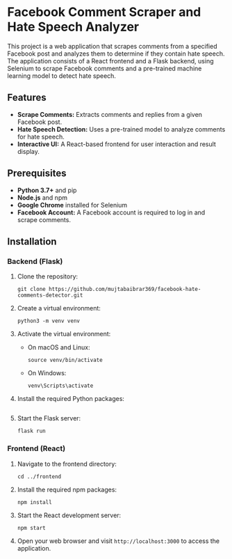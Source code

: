 # Facebook Comment Scraper and Hate Speech Analyzer

This project is a web application that scrapes comments from a specified Facebook post and analyzes them to determine if they contain hate speech. The application consists of a React frontend and a Flask backend, using Selenium to scrape Facebook comments and a pre-trained machine learning model to detect hate speech.

## Features

- **Scrape Comments:** Extracts comments and replies from a given Facebook post.
- **Hate Speech Detection:** Uses a pre-trained model to analyze comments for hate speech.
- **Interactive UI:** A React-based frontend for user interaction and result display.

## Prerequisites

- **Python 3.7+** and pip
- **Node.js** and npm
- **Google Chrome** installed for Selenium
- **Facebook Account:** A Facebook account is required to log in and scrape comments.

## Installation

### Backend (Flask)

1. Clone the repository:

   ```
   git clone https://github.com/mujtabaibrar369/facebook-hate-comments-detector.git
   ```

2. Create a virtual environment:

   ```
   python3 -m venv venv
   ```

3. Activate the virtual environment:

   - On macOS and Linux:
     ```
     source venv/bin/activate
     ```
   - On Windows:
     ```
     venv\Scripts\activate
     ```

4. Install the required Python packages:

   ```

   ```

5. Start the Flask server:
   ```
   flask run
   ```

### Frontend (React)

1. Navigate to the frontend directory:

   ```
   cd ../frontend
   ```

2. Install the required npm packages:

   ```
   npm install
   ```

3. Start the React development server:

   ```
   npm start
   ```

4. Open your web browser and visit `http://localhost:3000` to access the application.
